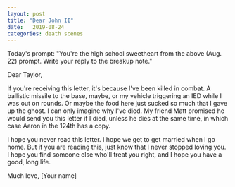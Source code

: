 ```yaml
---
layout: post
title: "Dear John II"
date:   2019-08-24
categories: death scenes
---
```

Today's prompt: "You're the high school sweetheart from the above (Aug. 22) prompt. Write your reply to the breakup note."

Dear Taylor,

If you're receiving this letter, it's because I've been killed in combat. A ballistic missile to the base, maybe, or my vehicle triggering an IED while I was out on rounds. Or maybe the food here just sucked so much that I gave up the ghost. I can only imagine why I've died. My friend Matt promised he would send you this letter if I died, unless he dies at the same time, in which case Aaron in the 124th has a copy.

I hope you never read this letter. I hope we get to get married when I go home. But if you are reading this, just know that I never stopped loving you. I hope you find someone else who'll treat you right, and I hope you have a good, long life.

Much love,
[Your name]
